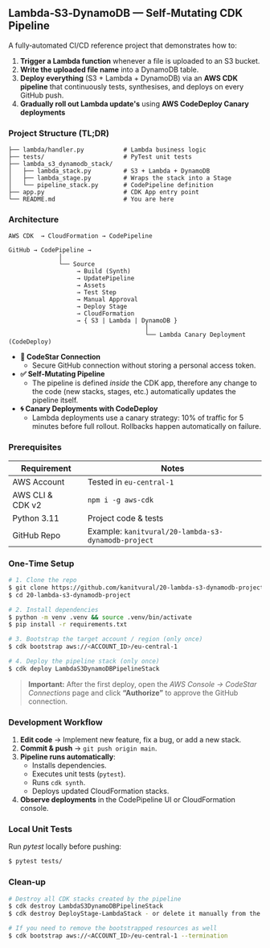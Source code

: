 ## Lambda‑S3‑DynamoDB — Self‑Mutating CDK Pipeline

A fully‑automated CI/CD reference project that demonstrates how to:

1. **Trigger a Lambda function** whenever a file is uploaded to an S3 bucket.
2. **Write the uploaded file name** into a DynamoDB table.
3. **Deploy everything** (S3 + Lambda + DynamoDB) via an **AWS CDK pipeline** that continuously tests, synthesises, and deploys on every GitHub push.
4. **Gradually roll out Lambda update's** using **AWS CodeDeploy Canary deployments** 

### Project Structure (TL;DR)

```
├── lambda/handler.py           # Lambda business logic
├── tests/                      # PyTest unit tests
├── lambda_s3_dynamodb_stack/
│   ├── lambda_stack.py         # S3 + Lambda + DynamoDB
│   ├── lambda_stage.py         # Wraps the stack into a Stage
│   └── pipeline_stack.py       # CodePipeline definition
├── app.py                      # CDK App entry point
└── README.md                   # You are here
```

### Architecture

```
AWS CDK  → CloudFormation → CodePipeline

GitHub → CodePipeline → 
              │
              └── Source 
                   → Build (Synth) 
                   → UpdatePipeline 
                   → Assets 
                   → Test Step 
                   → Manual Approval 
                   → Deploy Stage 
                   → CloudFormation 
                   → { S3 | Lambda | DynamoDB }
                                      │
                                      └── Lambda Canary Deployment (CodeDeploy)
```
* **🔐 CodeStar Connection** 
  - Secure GitHub connection without storing a personal access token.
* **✅ Self‑Mutating Pipeline** 
  - The pipeline is defined *inside* the CDK app, therefore any change to the code (new stacks, stages, etc.) automatically updates the pipeline itself.
* **🌀 Canary Deployments with CodeDeploy** 
  - Lambda deployments use a canary strategy: 10% of traffic for 5 minutes before full rollout. Rollbacks happen automatically on failure.

### Prerequisites

| Requirement | Notes |
|-------------|-------|
| AWS Account | Tested in `eu‑central‑1` |
| AWS CLI & CDK v2 | `npm i -g aws-cdk` |
| Python 3.11 | Project code & tests |
| GitHub Repo | Example: `kanitvural/20-lambda-s3-dynamodb-project` |

### One‑Time Setup

```bash
# 1. Clone the repo
$ git clone https://github.com/kanitvural/20-lambda-s3-dynamodb-project.git
$ cd 20-lambda-s3-dynamodb-project

# 2. Install dependencies
$ python -m venv .venv && source .venv/bin/activate
$ pip install -r requirements.txt

# 3. Bootstrap the target account / region (only once)
$ cdk bootstrap aws://<ACCOUNT_ID>/eu-central-1

# 4. Deploy the pipeline stack (only once)
$ cdk deploy LambdaS3DynamoDBPipelineStack
```

> **Important:** After the first deploy, open the *AWS Console → CodeStar Connections* page and click **“Authorize”** to approve the GitHub connection.

### Development Workflow

1. **Edit code** → Implement new feature, fix a bug, or add a new stack.
2. **Commit & push** → `git push origin main`.
3. **Pipeline runs automatically**:
   * Installs dependencies.
   * Executes unit tests (`pytest`).
   * Runs `cdk synth`.
   * Deploys updated CloudFormation stacks.
4. **Observe deployments** in the CodePipeline UI or CloudFormation console.

### Local Unit Tests

Run *pytest* locally before pushing:

```bash
$ pytest tests/
```

### Clean‑up

```bash
# Destroy all CDK stacks created by the pipeline
$ cdk destroy LambdaS3DynamoDBPipelineStack
$ cdk destroy DeployStage-LambdaStack - or delete it manually from the CloudFormation console

# If you need to remove the bootstrapped resources as well
$ cdk bootstrap aws://<ACCOUNT_ID>/eu-central-1 --termination
```
